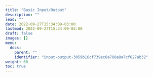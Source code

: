 ```yaml
---
title: "Basic Input/Output"
description: ""
lead: ""
date: 2022-09-27T15:34:09-03:00
lastmod: 2022-09-27T15:34:09-03:00
draft: false
images: []
menu:
  docs:
    parent: ""
    identifier: "input-output-3059b16cf739ec6a788a8a7cf627ab32"
weight: 60
toc: true
---
```


